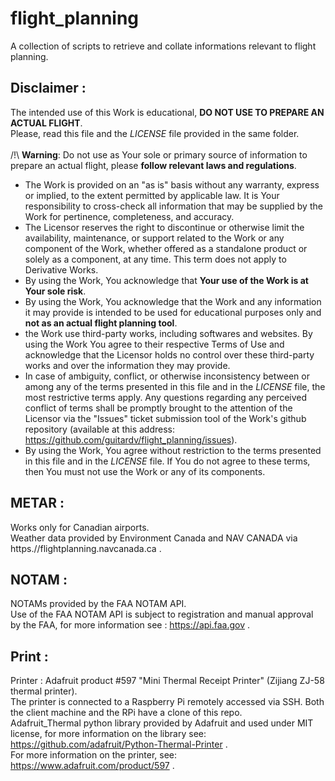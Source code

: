 # flight_planning
A collection of scripts to retrieve and collate informations relevant to flight planning.

## Disclaimer :
The intended use of this Work is educational, **DO NOT USE TO PREPARE AN ACTUAL FLIGHT**.<br>
Please, read this file and the *LICENSE* file provided in the same folder.<br><br>
/!\ **Warning**: Do not use as Your sole or primary source of information to prepare an actual flight, please **follow relevant laws and regulations**.<br>
 - The Work is provided on an "as is" basis without any warranty, express or implied, to the extent permitted by applicable law. It is Your responsibility to cross-check all information that may be supplied by the Work for pertinence, completeness, and accuracy.<br>
 - The Licensor reserves the right to discontinue or otherwise limit the availability, maintenance, or support related to the Work or any component of the Work, whether offered as a standalone product or solely as a component, at any time. This term does not apply to Derivative Works.<br>
 - By using the Work, You acknowledge that **Your use of the Work is at Your sole risk**.<br>
 - By using the Work, You acknowledge that the Work and any information it may provide is intended to be used for educational purposes only and **not as an actual flight planning tool**.<br>
 - the Work use third-party works, including softwares and websites. By using the Work You agree to their respective Terms of Use and acknowledge that the Licensor holds no control over these third-party works and over the information they may provide.<br>
 - In case of ambiguity, conflict, or otherwise inconsistency between or among any of the terms presented in this file and in the *LICENSE* file, the most restrictive terms apply. Any questions regarding any perceived conflict of terms shall be promptly brought to the attention of the Licensor via the "Issues" ticket submission tool of the Work's github repository (available at this address: https://github.com/guitardv/flight_planning/issues).<br>
 - By using the Work, You agree without restriction to the terms presented in this file and in the *LICENSE* file.  If You do not agree to these terms, then You must not use the Work or any of its components.

## METAR :
Works only for Canadian airports.<br>
Weather data provided by Environment Canada and NAV CANADA via https.//flightplanning.navcanada.ca .

## NOTAM :
NOTAMs provided by the FAA NOTAM API.<br>
Use of the FAA NOTAM API is subject to registration and manual approval by the FAA, for more information see : https://api.faa.gov .

## Print :
Printer : Adafruit product #597 "Mini Thermal Receipt Printer" (Zijiang ZJ-58 thermal printer).<br>
The printer is connected to a Raspberry Pi remotely accessed via SSH. Both the client machine and the RPi have a clone of this repo.<br>
Adafruit_Thermal python library provided by Adafruit and used under MIT license, for more information on the library see: https://github.com/adafruit/Python-Thermal-Printer .<br>
For more information on the printer, see: https://www.adafruit.com/product/597 .
